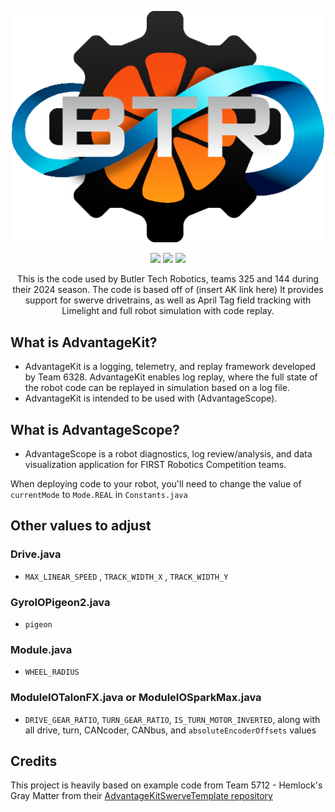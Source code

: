 <p align="center">
<img src="./docs/images/Github%20Header.png" width="500">


<p align="center">
  <a href="https://github.com/wpilibsuite/allwpilib/releases/tag/v2024.2.1"><img src="https://img.shields.io/badge/WPILib-2024.2.1-AC2B37" /></a>
  <a href="https://v6.docs.ctr-electronics.com/en/stable/"><img src="https://img.shields.io/badge/Phoenix6-24.1.0-97D700"></a>
  <a href="https://docs.revrobotics.com/sparkmax/software-resources/spark-max-api-information"><img src="https://img.shields.io/badge/REVLib-2024.2.0-f05a28"></a>
</p>

<p align="center">This is the code used by Butler Tech Robotics, teams 325 and 144 during their 2024 season. The code is based off of (insert AK link here) It provides support for swerve drivetrains, as well as April Tag field tracking with Limelight and full robot simulation with code replay.

## What is AdvantageKit?
<ul>
<li>AdvantageKit is a logging, telemetry, and replay framework developed by Team 6328. AdvantageKit enables log replay, where the full state of the robot code can be replayed in simulation based on a log file.</li>
<li>AdvantageKit is intended to be used with (AdvantageScope).
  </ul>

## What is AdvantageScope?
<ul>
<li>AdvantageScope is a robot diagnostics, log review/analysis, and data visualization application for FIRST Robotics Competition teams.</li>

</ul>

When deploying code to your robot, you'll need to change the value of `currentMode` to `Mode.REAL` in `Constants.java`

## Other values to adjust

### Drive.java
  * `MAX_LINEAR_SPEED` , `TRACK_WIDTH_X` , `TRACK_WIDTH_Y`

### GyroIOPigeon2.java
  * `pigeon`

### Module.java
  * `WHEEL_RADIUS`

### ModuleIOTalonFX.java or ModuleIOSparkMax.java
  * `DRIVE_GEAR_RATIO`, `TURN_GEAR_RATIO`, `IS_TURN_MOTOR_INVERTED`, along with all drive, turn, CANcoder, CANbus, and `absoluteEncoderOffsets` values



## Credits

This project is heavily based on example code from Team 5712 - Hemlock's Gray Matter from their [AdvantageKitSwerveTemplate repository](https://github.com/Hemlock5712/AdvantageKitSwerveTemplate)
